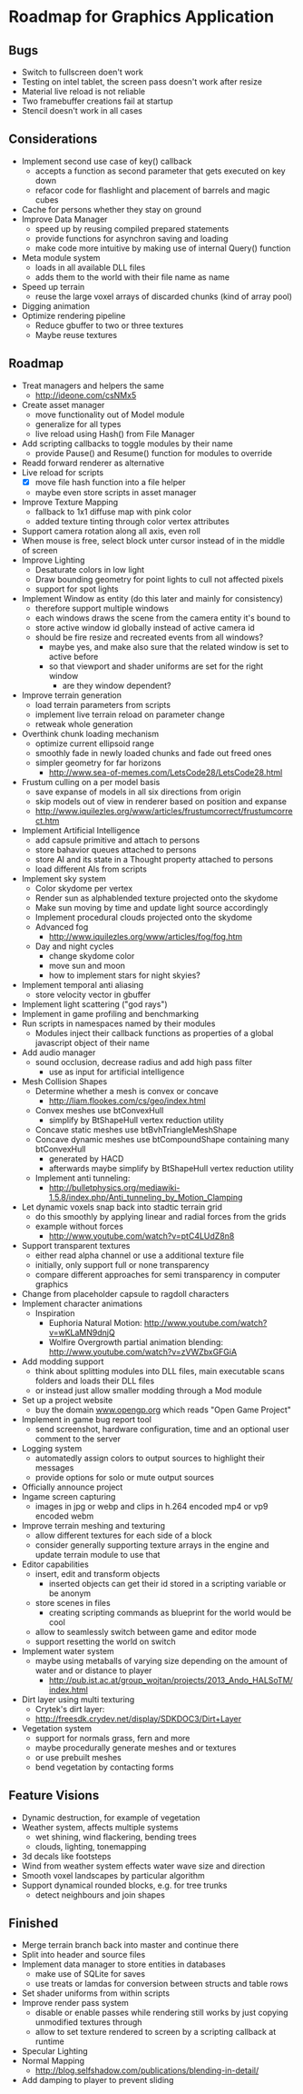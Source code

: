 Roadmap for Graphics Application
================================

Bugs
----
- Switch to fullscreen doen't work
- Testing on intel tablet, the screen pass doesn't work after resize
- Material live reload is not reliable
- Two framebuffer creations fail at startup
- Stencil doesn't work in all cases

Considerations
--------------
- Implement second use case of key() callback
	- accepts a function as second parameter that gets executed on key down
	- refacor code for flashlight and placement of barrels and magic cubes
- Cache for persons whether they stay on ground
- Improve Data Manager
	- speed up by reusing compiled prepared statements
	- provide functions for asynchron saving and loading
	- make code more intuitive by making use of internal Query() function
- Meta module system
	- loads in all available DLL files
	- adds them to the world with their file name as name
- Speed up terrain
	- reuse the large voxel arrays of discarded chunks (kind of array pool)
- Digging animation
- Optimize rendering pipeline
	- Reduce gbuffer to two or three textures
	- Maybe reuse textures

Roadmap
-------
- Treat managers and helpers the same
	- http://ideone.com/csNMx5
- Create asset manager
	- move functionality out of Model module
	- generalize for all types
	- live reload using Hash() from File Manager
- Add scripting callbacks to toggle modules by their name
	- provide Pause() and Resume() function for modules to override
- Readd forward renderer as alternative
- Live reload for scripts
	- [x] move file hash function into a file helper
	- maybe even store scripts in asset manager
- Improve Texture Mapping
	- fallback to 1x1 diffuse map with pink color
	- added texture tinting through color vertex attributes
- Support camera rotation along all axis, even roll
- When mouse is free, select block unter cursor instead of in the middle of screen
- Improve Lighting
	- Desaturate colors in low light
	- Draw bounding geometry for point lights to cull not affected pixels
	- support for spot lights
- Implement Window as entity (do this later and mainly for consistency)
	- therefore support multiple windows
	- each windows draws the scene from the camera entity it's bound to
	- store active window id globally instead of active camera id
	- should be fire resize and recreated events from all windows?
		- maybe yes, and make also sure that the related window is set to active before
		- so that viewport and shader uniforms are set for the right window
			- are they window dependent?
- Improve terrain generation
	- load terrain parameters from scripts
	- implement live terrain reload on parameter change
	- retweak whole generation
- Overthink chunk loading mechanism
	- optimize current ellipsoid range
	- smoothly fade in newly loaded chunks and fade out freed ones
	- simpler geometry for far horizons
		- http://www.sea-of-memes.com/LetsCode28/LetsCode28.html
- Frustum culling on a per model basis
	- save expanse of models in all six directions from origin
	- skip models out of view in renderer based on position and expanse
	- http://www.iquilezles.org/www/articles/frustumcorrect/frustumcorrect.htm
- Implement Artificial Intelligence
	- add capsule primitive and attach to persons
	- store bahavior queues attached to persons
	- store AI and its state in a Thought property attached to persons
	- load different AIs from scripts
- Implement sky system
	- Color skydome per vertex
	- Render sun as alphablended texture projected onto the skydome
	- Make sun moving by time and update light source accordingly
	- Implement procedural clouds projected onto the skydome
	- Advanced fog
		- http://www.iquilezles.org/www/articles/fog/fog.htm
	- Day and night cycles
		- change skydome color
		- move sun and moon
		- how to implement stars for night skyies?
- Implement temporal anti aliasing
	- store velocity vector in gbuffer
- Implement light scattering ("god rays")
- Implement in game profiling and benchmarking
- Run scripts in namespaces named by their modules
	- Modules inject their callback functions as properties of a global javascript object of their name
- Add audio manager
	- sound occlusion, decrease radius and add high pass filter
		- use as input for artificial intelligence
- Mesh Collision Shapes
	- Determine whether a mesh is convex or concave
		- http://liam.flookes.com/cs/geo/index.html
	- Convex meshes use btConvexHull
		- simplify by BtShapeHull vertex reduction utility
	- Concave static meshes use btBvhTriangleMeshShape
	- Concave dynamic meshes use btCompoundShape containing many btConvexHull
		- generated by HACD
		- afterwards maybe simplify by BtShapeHull vertex reduction utility
	- Implement anti tunneling:
		- http://bulletphysics.org/mediawiki-1.5.8/index.php/Anti_tunneling_by_Motion_Clamping
- Let dynamic voxels snap back into stadtic terrain grid
	- do this smoothly by applying linear and radial forces from the grids
	- example without forces
		- http://www.youtube.com/watch?v=ptC4LUdZ8n8
- Support transparent textures
	- either read alpha channel or use a additional texture file
	- initially, only support full or none transparency
	- compare different approaches for semi transparency in computer graphics
- Change from placeholder capsule to ragdoll characters
- Implement character animations
	- Inspiration
		- Euphoria Natural Motion: http://www.youtube.com/watch?v=wKLaMN9dnjQ
		- Wolfire Overgrowth partial animation blending: http://www.youtube.com/watch?v=zVWZbxGFGiA
- Add modding support
	- think about splitting modules into DLL files, main executable scans folders and loads their DLL files
	- or instead just allow smaller modding through a Mod module
- Set up a project website
	- buy the domain www.opengp.org which reads "Open Game Project"
- Implement in game bug report tool
	- send screenshot, hardware configuration, time and an optional user comment to the server
- Logging system
	- automatedly assign colors to output sources to highlight their messages
	- provide options for solo or mute output sources
- Officially announce project
- Ingame screen capturing
	- images in jpg or webp and clips in h.264 encoded mp4 or vp9 encoded webm
- Improve terrain meshing and texturing
	- allow different textures for each side of a block
	- consider generally supporting texture arrays in the engine and update terrain module to use that
- Editor capabilities
	- insert, edit and transform objects
		- inserted objects can get their id stored in a scripting variable or be anonym
	- store scenes in files
		- creating scripting commands as blueprint for the world would be cool
	- allow to seamlessly switch between game and editor mode
	- support resetting the world on switch
- Implement water system
	- maybe using metaballs of varying size depending on the amount of water and or distance to player
		- http://pub.ist.ac.at/group_wojtan/projects/2013_Ando_HALSoTM/index.html
- Dirt layer using multi texturing
	- Crytek's dirt layer:
	- http://freesdk.crydev.net/display/SDKDOC3/Dirt+Layer
- Vegetation system
	- support for normals grass, fern and more
	- maybe procedurally generate meshes and or textures
	- or use prebuilt meshes
	- bend vegetation by contacting forms

Feature Visions
---------------
- Dynamic destruction, for example of vegetation
- Weather system, affects multiple systems
	- wet shining, wind flackering, bending trees
	- clouds, lighting, tonemapping
- 3d decals like footsteps
- Wind from weather system effects water wave size and direction
- Smooth voxel landscapes by particular algorithm
- Support dynamical rounded blocks, e.g. for tree trunks
	- detect neighbours and join shapes

Finished
--------
- Merge terrain branch back into master and continue there
- Split into header and source files
- Implement data manager to store entities in databases
	- make use of SQLite for saves
	- use treats or lamdas for conversion between structs and table rows
- Set shader uniforms from within scripts
- Improve render pass system
	- disable or enable passes while rendering still works by just copying unmodified textures through
	- allow to set texture rendered to screen by a scripting callback at runtime
- Specular Lighting
- Normal Mapping
	- http://blog.selfshadow.com/publications/blending-in-detail/
- Add damping to player to prevent sliding
